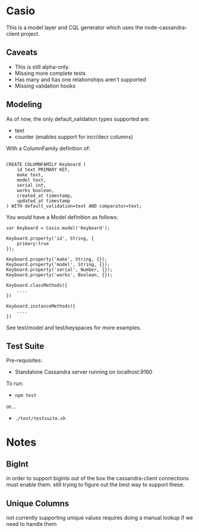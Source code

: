 Casio 
=====
This is a model layer and CQL generator which uses the node-cassandra-client project.

Caveats
-------
- This is still alpha-only.
- Missing more complete tests
- Has many and has one relationships aren't supported
- Missing validation hooks

Modeling
--------

As of now, the only default_validation types supported are:

- text
- counter (enables support for incr/decr columns)

With a ColumnFamily definition of:

~~~

CREATE COLUMNFAMILY Keyboard (
    id text PRIMARY KEY,
    make text,
    model text,
    serial int,
    works boolean,
    created_at timestamp,
    updated_at timestamp
) WITH default_validation=text AND comparator=text;

~~~

You would have a Model definition as follows:

~~~
var Keyboard = Casio.model('Keyboard');

Keyboard.property('id', String, {
	primary:true
});

Keyboard.property('make', String, {});
Keyboard.property('model', String, {});
Keyboard.property('serial', Number, {});
Keyboard.property('works', Boolean, {});

Keyboard.classMethods({
	....
})

Keyboard.instanceMethods({
	....
})
~~~

See test/model and test/keyspaces for more examples.

Test Suite
----------
Pre-requisites: 

- Standalone Cassandra server running on localhost:9160

To run:
 
- `npm test`

or...

- `./test/testsuite.sh`

Notes
=====

BigInt
------
in order to support bigints out of the box the cassandra-client connections must enable them.
still trying to figure out the best way to support these.

Unique Columns
--------------
not currently supporting unique values
requires doing a manual lookup if we need to handle them